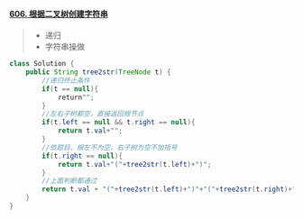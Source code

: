 #### [606. 根据二叉树创建字符串](https://leetcode-cn.com/problems/construct-string-from-binary-tree/)

> - 递归
> - 字符串操做

```java
class Solution {
    public String tree2str(TreeNode t) {
        //递归终止条件
        if(t == null){
            return"";
        }
        //左右子树都空，直接返回根节点
        if(t.left == null && t.right == null){
            return t.val+"";
        }
        //依题目，根左不为空，右子树为空不加括号
        if(t.right == null){
            return t.val+"("+tree2str(t.left)+")";
        }
        //上面判断都通过
        return t.val + "("+tree2str(t.left)+")"+"("+tree2str(t.right)+")";
    }
}
```

